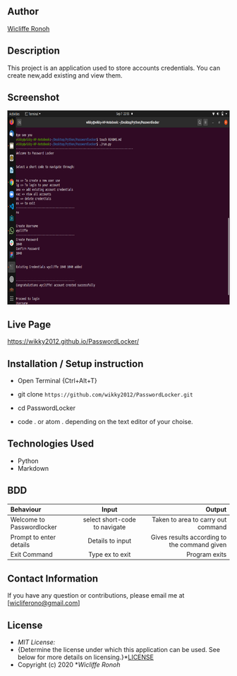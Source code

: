 

## Author

[Wicliffe Ronoh](https://github.com/wikky2012/PasswordLocker)

## Description

This project is an application used to store accounts credentials. You can create new,add existing and view them. 

## Screenshot
<img src=https://github.com/wikky2012/PasswordLocker/blob/gh-pages/images/Screenshot%20from%202020-09-07%2022-55-32.png width="800px" height="440px">

## Live Page 
https://wikky2012.github.io/PasswordLocker/


## Installation / Setup instruction
* Open Terminal {Ctrl+Alt+T}

* git clone ```https://github.com/wikky2012/PasswordLocker.git```

* cd PasswordLocker

* code . or atom . depending on the text editor of your choise.

## Technologies Used

* Python
* Markdown



## BDD
| Behaviour      | Input        | Output       |
| :------------- | :----------: | -----------: |
|  Welcome to Passwordlocker  |   select short-code to navigate|Taken to area to carry out command |
| Prompt to enter details  |Details to input |  Gives results according to the command given |
| Exit Command   |  Type ex to exit   |   Program exits  |

## Contact Information 

If you have any question or contributions, please email me at [wicliferono@gmail.com]

## License
* *MIT License:*
* {Determine the license under which this application can be used.  See below for more details on licensing.}*[LICENSE](LICENSE)
* Copyright (c) 2020 **Wicliffe Ronoh*


